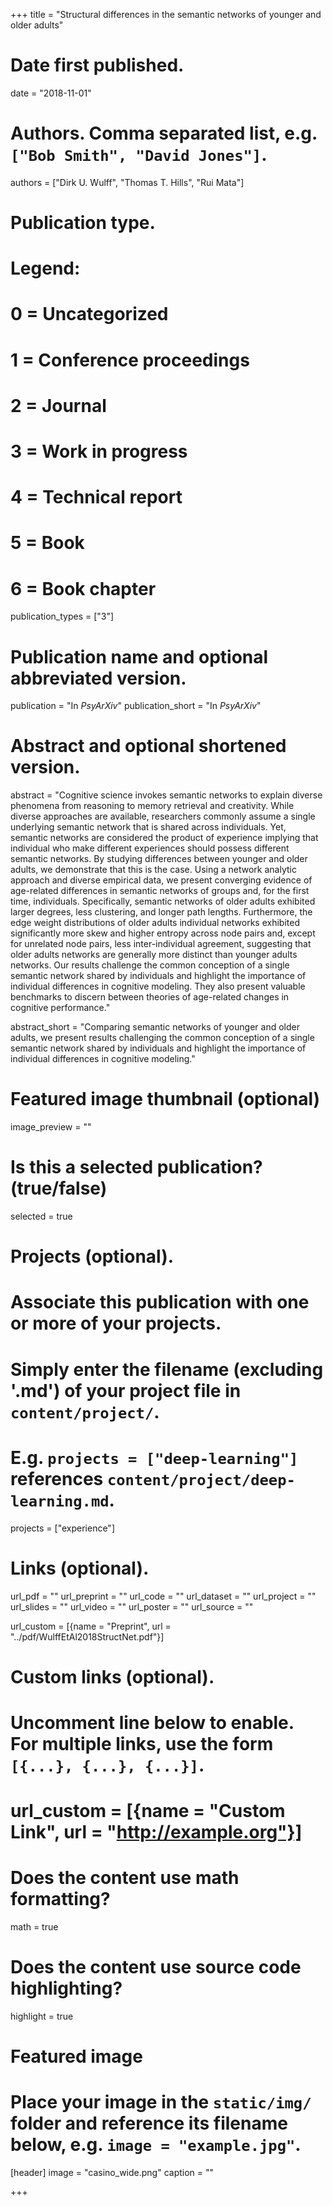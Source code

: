 +++
title = "Structural differences in the semantic networks of younger and older adults"

# Date first published.
date = "2018-11-01"

# Authors. Comma separated list, e.g. `["Bob Smith", "David Jones"]`.
authors = ["Dirk U. Wulff", "Thomas T. Hills", "Rui Mata"]

# Publication type.
# Legend:
# 0 = Uncategorized
# 1 = Conference proceedings
# 2 = Journal
# 3 = Work in progress
# 4 = Technical report
# 5 = Book
# 6 = Book chapter
publication_types = ["3"]

# Publication name and optional abbreviated version.
publication = "In *PsyArXiv*"
publication_short = "In *PsyArXiv*"

# Abstract and optional shortened version.
abstract = "Cognitive science invokes semantic networks to explain diverse phenomena from reasoning to memory retrieval and creativity. While diverse approaches are available, researchers commonly assume a single underlying semantic network that is shared across individuals. Yet, semantic networks are considered the product of experience implying that individual who make different experiences should possess different semantic networks. By studying differences between younger and older adults, we demonstrate that this is the case. Using a network analytic approach and diverse empirical data, we present converging evidence of age-related differences in semantic networks of groups and, for the first time, individuals. Specifically, semantic networks of older adults exhibited larger degrees, less clustering, and longer path lengths. Furthermore, the edge weight distributions of older adults individual networks exhibited significantly more skew and higher entropy across node pairs and, except for unrelated node pairs, less inter-individual agreement, suggesting that older adults networks are generally more distinct than younger adults networks. Our results challenge the common conception of a single semantic network shared by individuals and highlight the importance of individual differences in cognitive modeling. They also present valuable benchmarks to discern between theories of age-related changes in cognitive performance."

abstract_short = "Comparing semantic networks of younger and older adults, we present results challenging the common conception of a single semantic network shared by individuals and highlight the importance of individual differences in cognitive modeling."


# Featured image thumbnail (optional)
image_preview = ""

# Is this a selected publication? (true/false)
selected = true

# Projects (optional).
#   Associate this publication with one or more of your projects.
#   Simply enter the filename (excluding '.md') of your project file in `content/project/`.
#   E.g. `projects = ["deep-learning"]` references `content/project/deep-learning.md`.
projects = ["experience"]

# Links (optional).
url_pdf = ""
url_preprint = ""
url_code = ""
url_dataset = ""
url_project = ""
url_slides = ""
url_video = ""
url_poster = ""
url_source = ""

url_custom = [{name = "Preprint", url = "../pdf/WulffEtAl2018StructNet.pdf"}]

# Custom links (optional).
#   Uncomment line below to enable. For multiple links, use the form `[{...}, {...}, {...}]`.
# url_custom = [{name = "Custom Link", url = "http://example.org"}]

# Does the content use math formatting?
math = true

# Does the content use source code highlighting?
highlight = true

# Featured image
# Place your image in the `static/img/` folder and reference its filename below, e.g. `image = "example.jpg"`.
[header]
image = "casino_wide.png"
caption = ""

+++

